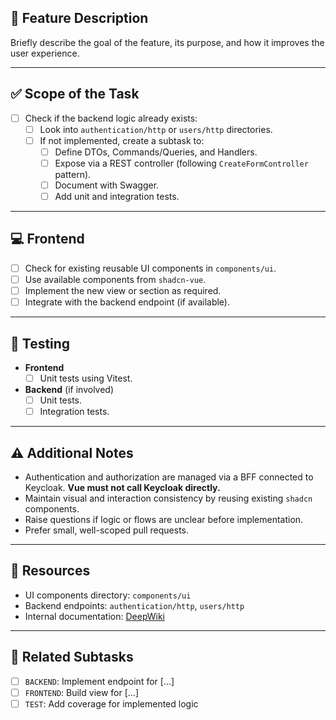 ## 🧩 Feature Description

Briefly describe the goal of the feature, its purpose, and how it improves the user experience.

---

## ✅ Scope of the Task

- [ ] Check if the backend logic already exists:
  - [ ] Look into `authentication/http` or `users/http` directories.
  - [ ] If not implemented, create a subtask to:
    - [ ] Define DTOs, Commands/Queries, and Handlers.
    - [ ] Expose via a REST controller (following `CreateFormController` pattern).
    - [ ] Document with Swagger.
    - [ ] Add unit and integration tests.

---

## 💻 Frontend

- [ ] Check for existing reusable UI components in `components/ui`.
- [ ] Use available components from `shadcn-vue`.
- [ ] Implement the new view or section as required.
- [ ] Integrate with the backend endpoint (if available).

---

## 🧪 Testing

- **Frontend**
  - [ ] Unit tests using Vitest.
- **Backend** (if involved)
  - [ ] Unit tests.
  - [ ] Integration tests.

---

## ⚠️ Additional Notes

- Authentication and authorization are managed via a BFF connected to Keycloak. **Vue must not call Keycloak directly.**
- Maintain visual and interaction consistency by reusing existing `shadcn` components.
- Raise questions if logic or flows are unclear before implementation.
- Prefer small, well-scoped pull requests.

---

## 📎 Resources

- UI components directory: `components/ui`
- Backend endpoints: `authentication/http`, `users/http`
- Internal documentation: [DeepWiki](https://...)

---

## 🧵 Related Subtasks

- [ ] `BACKEND`: Implement endpoint for [...]
- [ ] `FRONTEND`: Build view for [...]
- [ ] `TEST`: Add coverage for implemented logic
